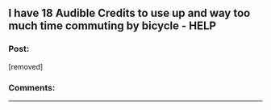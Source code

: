 ## I have 18 Audible Credits to use up and way too much time commuting by bicycle - HELP

### Post:

[removed]

### Comments:

---


